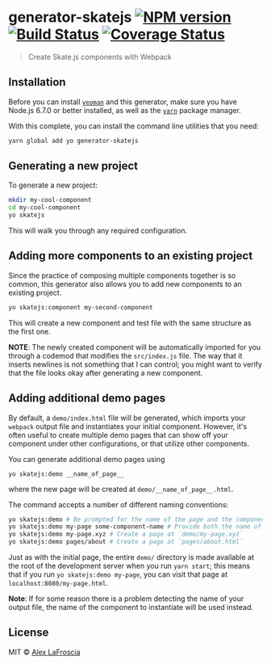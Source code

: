 # generator-skatejs [![NPM version][npm-image]][npm-url] [![Build Status][travis-image]][travis-url] [![Coverage Status][coveralls-image]][coveralls-url]

> Create Skate.js components with Webpack

## Installation

Before you can install [`yeoman`][yeoman] and this generator, make sure you have Node.js 6.7.0 or better installed, as well as the [`yarn`][yarn] package manager.

With this complete, you can install the command line utilities that you need:

```bash
yarn global add yo generator-skatejs
```

## Generating a new project

To generate a new project:

```bash
mkdir my-cool-component
cd my-cool-component
yo skatejs
```

This will walk you through any required configuration.

## Adding more components to an existing project

Since the practice of composing multiple components together is so common, this generator also allows you to add new components to an existing project.

```bash
yo skatejs:component my-second-component
```

This will create a new component and test file with the same structure as the first one.

**NOTE**: The newly created component will be automatically imported for you through a codemod that modifies the `src/index.js` file.  The way that it inserts newlines is not something that I can control; you might want to verify that the file looks okay after generating a new component.

## Adding additional demo pages

By default, a `demo/index.html` file will be generated, which imports your `webpack` output file and instantiates your initial component.  However, it's often useful to create multiple demo pages that can show off your component under other configurations, or that utilize other components.

You can generate additional demo pages using

```
yo skatejs:demo __name_of_page__
```

where the new page will be created at `demo/__name_of_page__.html`.

The command accepts a number of different naming conventions:

```bash
yo skatejs:demo # Be prompted for the name of the page and the component to instantiate
yo skatejs:demo my-page some-component-name # Provide both the name of the page and the component to instantiate
yo skatejs:demo my-page.xyz # Create a page at `demo/my-page.xyz`
yo skatejs:demo pages/about # Create a page at `pages/about.html`
```

Just as with the initial page, the entire `demo/` directory is made available at the root of the development server when you run `yarn start`; this means that if you run `yo skatejs:demo my-page`, you can visit that page at `localhost:8080/my-page.html`.

**Note**: If for some reason there is a problem detecting the name of your output file, the name of the component to instantiate will be used instead.

## License

MIT © [Alex LaFroscia](alexlafroscia.com)


[npm-image]: https://badge.fury.io/js/generator-skatejs.svg
[npm-url]: https://npmjs.org/package/generator-skatejs
[travis-image]: https://travis-ci.org/alexlafroscia/generator-skatejs.svg?branch=master
[travis-url]: https://travis-ci.org/alexlafroscia/generator-skatejs
[coveralls-image]: https://coveralls.io/repos/github/alexlafroscia/generator-skatejs/badge.svg?branch=master
[coveralls-url]: https://coveralls.io/github/alexlafroscia/generator-skatejs?branch=master
[yeoman]: http://yeoman.io/
[yarn]: https://yarnpkg.com
